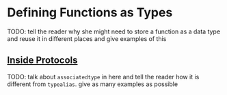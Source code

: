 # Defining Functions as Types

TODO: tell the reader why she might need to store a function as a data type and reuse it in different places and give examples of this

## [Inside Protocols](#inside-protocols)

TODO: talk about `associatedtype` in here and tell the reader how it is different from `typealias`. give as many examples as possible





